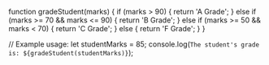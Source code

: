 function gradeStudent(marks) {
    if (marks > 90) {
        return 'A Grade';
    } else if (marks >= 70 && marks <= 90) {
        return 'B Grade';
    } else if (marks >= 50 && marks < 70) {
        return 'C Grade';
    } else {
        return 'F Grade';
    }
}

// Example usage:
let studentMarks = 85;
console.log(`The student's grade is: ${gradeStudent(studentMarks)}`);
